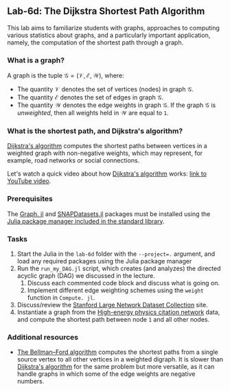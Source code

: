 ## Lab-6d: The Dijkstra Shortest Path Algorithm

This lab aims to familiarize students with graphs, approaches to computing various statistics about graphs, and a particularly important application, namely, the computation of the shortest path through a graph. 

### What is a graph?
A graph is the tuple $\mathcal{G} = \left(\mathcal{V},\mathcal{E}, \mathcal{W} \right)$, where:

* The quantity $\mathcal{V}$ denotes the set of vertices (nodes) in graph $\mathcal{G}$. 
* The quantity $\mathcal{E}$ denotes the set of edges in graph $\mathcal{G}$.
* The quantity $\mathcal{W}$ denotes the edge weights in graph $\mathcal{G}$. If the graph $\mathcal{G}$ is _unweighted_, then all weights held in $\mathcal{W}$ are equal to `1`.

### What is the shortest path, and Dijkstra's algorithm?
[Dijkstra's algorithm](https://en.wikipedia.org/wiki/Dijkstra%27s_algorithm) computes the shortest paths between vertices in a weighted graph with non-negative weights, which may represent, for example, road networks or social connections. 

Let's watch a quick video about how [Dijkstra's algorithm](https://en.wikipedia.org/wiki/Dijkstra%27s_algorithm) works: [link to YouTube video](https://www.youtube.com/watch?v=EFg3u_E6eHU). 

### Prerequisites 
The [Graph. jl](https://juliagraphs.org/Graphs.jl/dev/) and [SNAPDatasets.jl](https://github.com/JuliaGraphs/SNAPDatasets.jl) packages must be installed using the [Julia package manager included in the standard library](https://docs.julialang.org/en/v1/stdlib/Pkg/).

### Tasks
1. Start the Julia in the `lab-6d` folder with the `--project=.` argument, and load any required packages using the Julia package manager
1. Run the `run_my_DAG.jl` script, which creates (and analyzes) the directed acyclic graph (DAG) we discussed in the lecture. 
    1. Discuss each commented code block and discuss what is going on.
    1. Implement different edge weighting schemes using the `weight` function in `Compute. jl`.
1. Discuss/review the [Stanford Large Network Dataset Collection](https://snap.stanford.edu/data/index.html) site. 
1. Instantiate a graph from the [High-energy physics citation network](https://snap.stanford.edu/data/cit-HepPh.html) data, and compute the shortest path between node `1` and all other nodes.

### Additional resources
* [The Bellman–Ford algorithm](https://en.wikipedia.org/wiki/Bellman–Ford_algorithm) computes the shortest paths from a single source vertex to all other vertices in a weighted digraph. It is slower than [Dijkstra's algorithm](https://en.wikipedia.org/wiki/Dijkstra%27s_algorithm) for the same problem but more versatile, as it can handle graphs in which some of the edge weights are negative numbers.  